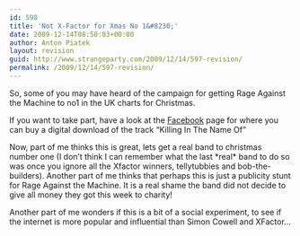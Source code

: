 ```yaml
---
id: 598
title: 'Not X-Factor for Xmas No 1&#8230;'
date: 2009-12-14T08:50:03+00:00
author: Anton Piatek
layout: revision
guid: http://www.strangeparty.com/2009/12/14/597-revision/
permalink: /2009/12/14/597-revision/
---
```

So, some of you may have heard of the campaign for getting Rage Against the Machine to no1 in the UK charts for Christmas.

If you want to take part, have a look at the [Facebook](http://www.facebook.com/group.php?gid=2228594104) page for where you can buy a digital download of the track &#8220;Killing In The Name Of&#8221;

Now, part of me thinks this is great, lets get a real band to christmas number one (I don&#8217;t think I can remember what the last \*real\* band to do so was once you ignore all the Xfactor winners, tellytubbies and bob-the-builders). Another part of me thinks that perhaps this is just a publicity stunt for Rage Against the Machine. It is a real shame the band did not decide to give all money they got this week to charity!

Another part of me wonders if this is a bit of a social experiment, to see if the internet is more popular and influential than Simon Cowell and XFactor&#8230;